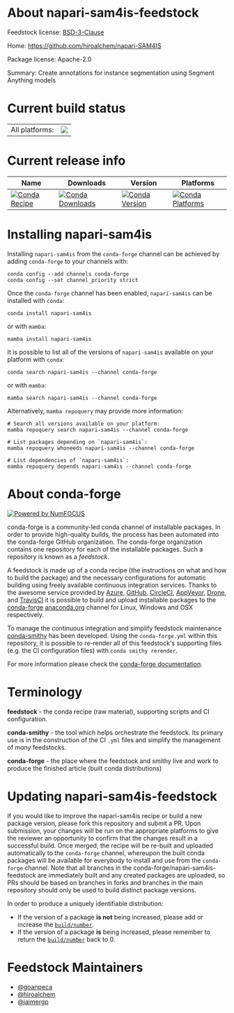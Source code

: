 About napari-sam4is-feedstock
=============================

Feedstock license: [BSD-3-Clause](https://github.com/conda-forge/napari-sam4is-feedstock/blob/main/LICENSE.txt)

Home: https://github.com/hiroalchem/napari-SAM4IS

Package license: Apache-2.0

Summary: Create annotations for instance segmentation using Segment Anything models

Current build status
====================


<table><tr><td>All platforms:</td>
    <td>
      <a href="https://dev.azure.com/conda-forge/feedstock-builds/_build/latest?definitionId=19371&branchName=main">
        <img src="https://dev.azure.com/conda-forge/feedstock-builds/_apis/build/status/napari-sam4is-feedstock?branchName=main">
      </a>
    </td>
  </tr>
</table>

Current release info
====================

| Name | Downloads | Version | Platforms |
| --- | --- | --- | --- |
| [![Conda Recipe](https://img.shields.io/badge/recipe-napari--sam4is-green.svg)](https://anaconda.org/conda-forge/napari-sam4is) | [![Conda Downloads](https://img.shields.io/conda/dn/conda-forge/napari-sam4is.svg)](https://anaconda.org/conda-forge/napari-sam4is) | [![Conda Version](https://img.shields.io/conda/vn/conda-forge/napari-sam4is.svg)](https://anaconda.org/conda-forge/napari-sam4is) | [![Conda Platforms](https://img.shields.io/conda/pn/conda-forge/napari-sam4is.svg)](https://anaconda.org/conda-forge/napari-sam4is) |

Installing napari-sam4is
========================

Installing `napari-sam4is` from the `conda-forge` channel can be achieved by adding `conda-forge` to your channels with:

```
conda config --add channels conda-forge
conda config --set channel_priority strict
```

Once the `conda-forge` channel has been enabled, `napari-sam4is` can be installed with `conda`:

```
conda install napari-sam4is
```

or with `mamba`:

```
mamba install napari-sam4is
```

It is possible to list all of the versions of `napari-sam4is` available on your platform with `conda`:

```
conda search napari-sam4is --channel conda-forge
```

or with `mamba`:

```
mamba search napari-sam4is --channel conda-forge
```

Alternatively, `mamba repoquery` may provide more information:

```
# Search all versions available on your platform:
mamba repoquery search napari-sam4is --channel conda-forge

# List packages depending on `napari-sam4is`:
mamba repoquery whoneeds napari-sam4is --channel conda-forge

# List dependencies of `napari-sam4is`:
mamba repoquery depends napari-sam4is --channel conda-forge
```


About conda-forge
=================

[![Powered by
NumFOCUS](https://img.shields.io/badge/powered%20by-NumFOCUS-orange.svg?style=flat&colorA=E1523D&colorB=007D8A)](https://numfocus.org)

conda-forge is a community-led conda channel of installable packages.
In order to provide high-quality builds, the process has been automated into the
conda-forge GitHub organization. The conda-forge organization contains one repository
for each of the installable packages. Such a repository is known as a *feedstock*.

A feedstock is made up of a conda recipe (the instructions on what and how to build
the package) and the necessary configurations for automatic building using freely
available continuous integration services. Thanks to the awesome service provided by
[Azure](https://azure.microsoft.com/en-us/services/devops/), [GitHub](https://github.com/),
[CircleCI](https://circleci.com/), [AppVeyor](https://www.appveyor.com/),
[Drone](https://cloud.drone.io/welcome), and [TravisCI](https://travis-ci.com/)
it is possible to build and upload installable packages to the
[conda-forge](https://anaconda.org/conda-forge) [anaconda.org](https://anaconda.org/)
channel for Linux, Windows and OSX respectively.

To manage the continuous integration and simplify feedstock maintenance
[conda-smithy](https://github.com/conda-forge/conda-smithy) has been developed.
Using the ``conda-forge.yml`` within this repository, it is possible to re-render all of
this feedstock's supporting files (e.g. the CI configuration files) with ``conda smithy rerender``.

For more information please check the [conda-forge documentation](https://conda-forge.org/docs/).

Terminology
===========

**feedstock** - the conda recipe (raw material), supporting scripts and CI configuration.

**conda-smithy** - the tool which helps orchestrate the feedstock.
                   Its primary use is in the construction of the CI ``.yml`` files
                   and simplify the management of *many* feedstocks.

**conda-forge** - the place where the feedstock and smithy live and work to
                  produce the finished article (built conda distributions)


Updating napari-sam4is-feedstock
================================

If you would like to improve the napari-sam4is recipe or build a new
package version, please fork this repository and submit a PR. Upon submission,
your changes will be run on the appropriate platforms to give the reviewer an
opportunity to confirm that the changes result in a successful build. Once
merged, the recipe will be re-built and uploaded automatically to the
`conda-forge` channel, whereupon the built conda packages will be available for
everybody to install and use from the `conda-forge` channel.
Note that all branches in the conda-forge/napari-sam4is-feedstock are
immediately built and any created packages are uploaded, so PRs should be based
on branches in forks and branches in the main repository should only be used to
build distinct package versions.

In order to produce a uniquely identifiable distribution:
 * If the version of a package **is not** being increased, please add or increase
   the [``build/number``](https://docs.conda.io/projects/conda-build/en/latest/resources/define-metadata.html#build-number-and-string).
 * If the version of a package **is** being increased, please remember to return
   the [``build/number``](https://docs.conda.io/projects/conda-build/en/latest/resources/define-metadata.html#build-number-and-string)
   back to 0.

Feedstock Maintainers
=====================

* [@goanpeca](https://github.com/goanpeca/)
* [@hiroalchem](https://github.com/hiroalchem/)
* [@jaimergp](https://github.com/jaimergp/)

